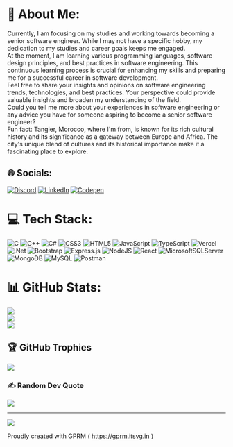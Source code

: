 # 💫 About Me:
Currently, I am focusing on my studies and working towards becoming a senior software engineer. While I may not have a specific hobby, my dedication to my studies and career goals keeps me engaged.<br>At the moment, I am learning various programming languages, software design principles, and best practices in software engineering. This continuous learning process is crucial for enhancing my skills and preparing me for a successful career in software development.<br>Feel free to share your insights and opinions on software engineering trends, technologies, and best practices. Your perspective could provide valuable insights and broaden my understanding of the field.<br>Could you tell me more about your experiences in software engineering or any advice you have for someone aspiring to become a senior software engineer?<br>Fun fact: Tangier, Morocco, where I'm from, is known for its rich cultural history and its significance as a gateway between Europe and Africa. The city's unique blend of cultures and its historical importance make it a fascinating place to explore.


## 🌐 Socials:
[![Discord](https://img.shields.io/badge/Discord-%237289DA.svg?logo=discord&logoColor=white)](https://discord.discordapp.com/users/1019579204548968519) [![LinkedIn](https://img.shields.io/badge/LinkedIn-%230077B5.svg?logo=linkedin&logoColor=white)](https://linkedin.com/in/HAITAM-ELGHARRAS) [![Codepen](https://img.shields.io/badge/Codepen-000000?style=for-the-badge&logo=codepen&logoColor=white)](https://codepen.io/Haitam-Elgharras)

# 💻 Tech Stack:
![C](https://img.shields.io/badge/c-%2300599C.svg?style=flat&logo=c&logoColor=white) ![C++](https://img.shields.io/badge/c++-%2300599C.svg?style=flat&logo=c%2B%2B&logoColor=white) ![C#](https://img.shields.io/badge/c%23-%23239120.svg?style=flat&logo=c-sharp&logoColor=white) ![CSS3](https://img.shields.io/badge/css3-%231572B6.svg?style=flat&logo=css3&logoColor=white) ![HTML5](https://img.shields.io/badge/html5-%23E34F26.svg?style=flat&logo=html5&logoColor=white) ![JavaScript](https://img.shields.io/badge/javascript-%23323330.svg?style=flat&logo=javascript&logoColor=%23F7DF1E) ![TypeScript](https://img.shields.io/badge/typescript-%23007ACC.svg?style=flat&logo=typescript&logoColor=white) ![Vercel](https://img.shields.io/badge/vercel-%23000000.svg?style=flat&logo=vercel&logoColor=white) ![.Net](https://img.shields.io/badge/.NET-5C2D91?style=flat&logo=.net&logoColor=white) ![Bootstrap](https://img.shields.io/badge/bootstrap-%23563D7C.svg?style=flat&logo=bootstrap&logoColor=white) ![Express.js](https://img.shields.io/badge/express.js-%23404d59.svg?style=flat&logo=express&logoColor=%2361DAFB) ![NodeJS](https://img.shields.io/badge/node.js-6DA55F?style=flat&logo=node.js&logoColor=white) ![React](https://img.shields.io/badge/react-%2320232a.svg?style=flat&logo=react&logoColor=%2361DAFB) ![MicrosoftSQLServer](https://img.shields.io/badge/Microsoft%20SQL%20Sever-CC2927?style=flat&logo=microsoft%20sql%20server&logoColor=white) ![MongoDB](https://img.shields.io/badge/MongoDB-%234ea94b.svg?style=flat&logo=mongodb&logoColor=white) ![MySQL](https://img.shields.io/badge/mysql-%2300f.svg?style=flat&logo=mysql&logoColor=white) ![Postman](https://img.shields.io/badge/Postman-FF6C37?style=flat&logo=postman&logoColor=white)
# 📊 GitHub Stats:
![](https://github-readme-stats.vercel.app/api?username=Haitam-Elgharras&theme=dark&hide_border=false&include_all_commits=true&count_private=true)<br/>
![](https://github-readme-streak-stats.herokuapp.com/?user=Haitam-Elgharras&theme=dark&hide_border=false)<br/>
![](https://github-readme-stats.vercel.app/api/top-langs/?username=Haitam-Elgharras&theme=dark&hide_border=false&include_all_commits=true&count_private=true&layout=compact)

## 🏆 GitHub Trophies
![](https://github-profile-trophy.vercel.app/?username=Haitam-Elgharras&theme=radical&no-frame=false&no-bg=true&margin-w=4)

### ✍️ Random Dev Quote
![](https://quotes-github-readme.vercel.app/api?type=horizontal&theme=radical)

---
[![](https://visitcount.itsvg.in/api?id=Haitam-Elgharras&icon=5&color=6)](https://visitcount.itsvg.in)

 Proudly created with GPRM ( https://gprm.itsvg.in ) 
